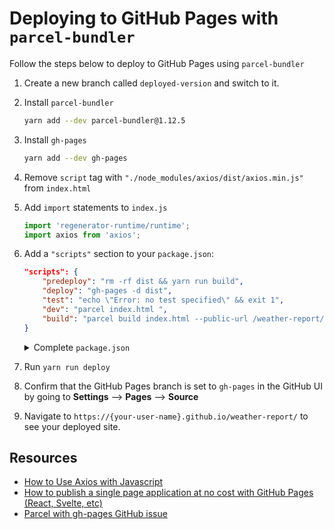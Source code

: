 # Deploying to GitHub Pages with `parcel-bundler`

Follow the steps below to deploy to GitHub Pages using `parcel-bundler`

1. Create a new branch called `deployed-version` and switch to it.
1. Install `parcel-bundler`
    ```bash
    yarn add --dev parcel-bundler@1.12.5
    ```
1. Install `gh-pages`
    ```bash
    yarn add --dev gh-pages
1. Remove `script` tag with `"./node_modules/axios/dist/axios.min.js"` from `index.html`
1. Add `import` statements to `index.js` 
    ```js
    import 'regenerator-runtime/runtime';
    import axios from 'axios';
    ```
1. Add a `"scripts"` section to your `package.json`:
    ```json
    "scripts": {
        "predeploy": "rm -rf dist && yarn run build",
        "deploy": "gh-pages -d dist",
        "test": "echo \"Error: no test specified\" && exit 1",
        "dev": "parcel index.html ",
        "build": "parcel build index.html --public-url /weather-report/"
    }
    ```
    <details>
    <summary>Complete <code>package.json</code></summary>

    ```json
    {
        "dependencies": {
            "axios": "^0.27.2"
        },
        "devDependencies": {
            "gh-pages": "^4.0.0",
            "parcel-bundler": "^1.12.5"
        },
        "scripts": {
            "predeploy": "rm -rf dist && yarn run build",
            "deploy": "gh-pages -d dist",
            "test": "echo \"Error: no test specified\" && exit 1",
            "dev": "parcel index.html ",
            "build": "parcel build index.html --public-url /weather-report/"
        }
    }
    ```

    </details>
1. Run `yarn run deploy`
1. Confirm that the GitHub Pages branch is set to `gh-pages` in the GitHub UI by going to **Settings** --> **Pages** --> **Source**
1. Navigate to `https://{your-user-name}.github.io/weather-report/` to see your deployed site.

## Resources
- [How to Use Axios with Javascript](https://www.digitalocean.com/community/tutorials/js-axios-vanilla-js)
- [How to publish a single page application at no cost with GitHub Pages (React, Svelte, etc)](https://levelup.gitconnected.com/how-to-publish-a-single-page-application-at-no-cost-with-github-pages-react-svelte-etc-897b8f75a22b)
- [Parcel with gh-pages GitHub issue](https://github.com/parcel-bundler/parcel/issues/505)